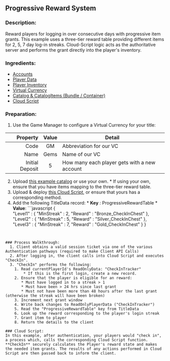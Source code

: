 ## Progressive Reward System
### Description:
Reward players for logging in over consecutive days with progressive item grants.  This example uses a three-tier reward table providing different items for 2, 5, 7 day log-in streaks. Cloud-Script logic acts as the authoritative server and performs the grant directly into the player's inventory.   

### Ingredients:
  * [Accounts](https://api.playfab.com/docs/building-blocks#Accounts)
  * [Player Data](https://api.playfab.com/docs/building-blocks#Player_Data)
  * [Player Inventory](https://api.playfab.com/docs/building-blocks#Player_Inventory)
  * [Virtual Currency](https://api.playfab.com/docs/building-blocks#Virtual_Currency)
  * [Catalog & CatalogItems (Bundle / Container)](https://api.playfab.com/docs/building-blocks#Catalog)
  * [Cloud Script](https://api.playfab.com/docs/building-blocks#Cloud_Script)

### Preparation:
  1. Use the Game Manager to configure a Virtual Currency for your title:

  | Property | Value | Detail
  ---: | :---: | --- 
  Code | GM | Abbreviation for our VC
  Name | Gems | Name of our VC
  Initial Deposit | 5 | How many each player gets with a new account

  2. Upload [this example catalog](/Recipes/ProgressiveRewards/PlayFab-JSON/RegeneratingCurrency.json) or use your own.
    * If using your own, ensure that you have items mapping to the three-tier reward table.
  3. Upload & deploy [this Cloud Script](/Recipes/ProgressiveRewards/CloudScript.js), or ensure that yours has a corresponding method.
  4. Add the following TitleData record:
    * **Key** : ProgressiveRewardTable
    * **Value**: 
    ```javascript
{   
  "Level1" : { 
      "MinStreak" : 2, 
      "Reward" : "Bronze_CheckInChest" },
  "Level2" : { 
      "MinStreak" : 5, 
      "Reward" : "Silver_CheckInChest" },
  "Level3" : { 
      "MinStreak" : 7, 
      "Reward" : "Gold_CheckInChest" } 
}
``` 


### Process Walkthrough:
  1. Client obtains a valid session ticket via one of the various Authentication pathways (required to make Client API Calls)
  2. After logging in, the client calls into Cloud Script and executes "CheckIn". 
  3. "CheckIn" performs the following:
    1. Read currentPlayerId's ReadOnlyData: "CheckInTracker"
    	* If this is the first login, create a new record.
    2. Ensure that the player is eligible for an reward:
       * Must have logged in to a streak > 1
       * Must have been > 24 hrs since last grant
       * Must not have been more than 48 hours after the last grant (otherwise the streak will have been broken)
    3. Increment next grant window
    4. Write back changes to ReadOnlyPlayerData ("CheckInTracker")
    5. Read the "ProgressiveRewardTable" key from TitleData
    6. Look up the reward corresponding to the player's login streak 
    7. Grant item to player
    8. Return the details to the client 

### Cloud Script:
In this example, after authentication, your players would "check in", a process which, calls the corresponding Cloud Script function. **CheckIn** securely calculates the Player's reward state and makes the needed item grants. The results of any actions performed in Cloud Script are then passed back to inform the client.